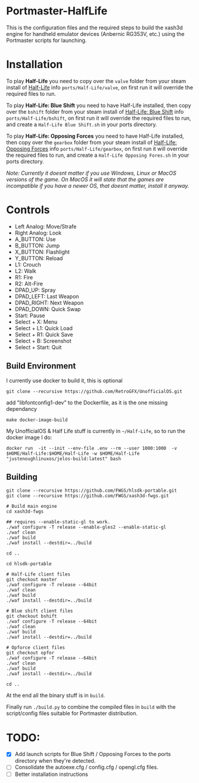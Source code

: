 # Portmaster-HalfLife


This is the configuration files and the required steps to build the xash3d engine for handheld emulator devices (Anbernic RG353V, etc.) using the Portmaster scripts for launching.


# Installation

To play **Half-Life** you need to copy over the `valve` folder from your steam install of [Half-Life](https://store.steampowered.com/app/70/HalfLife/) info `ports/Half-Life/valve`, on first run it will override the required files to run.

To play **Half-Life: Blue Shift** you need to have Half-Life installed, then copy over the `bshift` folder from your steam install of [Half-Life: Blue Shift](https://store.steampowered.com/app/130/HalfLife_Blue_Shift/) info `ports/Half-Life/bshift`, on first run it will override the required files to run, and create a `Half-Life Blue Shift.sh` in your ports directory.

To play **Half-Life: Opposing Forces** you need to have Half-Life installed, then copy over the `gearbox` folder from your steam install of [Half-Life: Opposing Forces](https://store.steampowered.com/app/50/HalfLife_Opposing_Force/) info `ports/Half-Life/gearbox`, on first run it will override the required files to run, and create a `Half-Life Opposing Fores.sh` in your ports directory.

_Note: Currently it doesnt matter if you use Windows, Linux or MacOS versions of the game. On MacOS it will state that the games are incompatible if you have a newer OS, that doesnt matter, install it anyway._

# Controls


- Left Analog: Move/Strafe
- Right Analog: Look
- A_BUTTON: Use
- B_BUTTON: Jump
- X_BUTTON: Flashlight
- Y_BUTTON: Reload
- L1: Crouch
- L2: Walk
- R1: Fire
- R2: Alt-Fire
- DPAD_UP: Spray
- DPAD_LEFT: Last Weapon
- DPAD_RIGHT: Next Weapon
- DPAD_DOWN: Quick Swap
- Start: Pause
- Select + X: Menu
- Select + L1: Quick Load
- Select + R1: Quick Save
- Select + B: Screenshot
- Select + Start: Quit


## Build Environment


I currently use docker to build it, this is optional

    git clone --recursive https://github.com/RetroGFX/UnofficialOS.git


add "libfontconfig1-dev" to the Dockerfile, as it is the one missing dependancy

    make docker-image-build


My UnofficialOS & Half Life stuff is currently in `~/Half-Life`, so to run the docker image I do:


    docker run  -it --init --env-file .env --rm --user 1000:1000  -v $HOME/Half-Life:$HOME/Half-Life -w $HOME/Half-Life  "justenoughlinuxos/jelos-build:latest" bash


## Building

    git clone --recursive https://github.com/FWGS/hlsdk-portable.git
    git clone --recursive https://github.com/FWGS/xash3d-fwgs.git

    # Build main engine
    cd xash3d-fwgs

    ## requires --enable-static-gl to work.
    ./waf configure -T release --enable-gles2 --enable-static-gl
    ./waf clean
    ./waf build
    ./waf install --destdir=../build

    cd ..

    cd hlsdk-portable

    # Half-Life client files
    git checkout master
    ./waf configure -T release --64bit
    ./waf clean
    ./waf build
    ./waf install --destdir=../build

    # Blue shift client files
    git checkout bshift
    ./waf configure -T release --64bit
    ./waf clean
    ./waf build
    ./waf install --destdir=../build

    # Opforce client files
    git checkout opfor
    ./waf configure -T release --64bit
    ./waf clean
    ./waf build
    ./waf install --destdir=../build

    cd ..


At the end all the binary stuff is in `build`.

Finally run `./build.py` to combine the compiled files in `build` with the script/config files suitable for Portmaster distribution.

# TODO:

- [x] Add launch scripts for Blue Shift / Opposing Forces to the ports directory when they're detected.
- [ ] Consolidate the autoexe.cfg / config.cfg / opengl.cfg files.
- [ ] Better installation instructions
